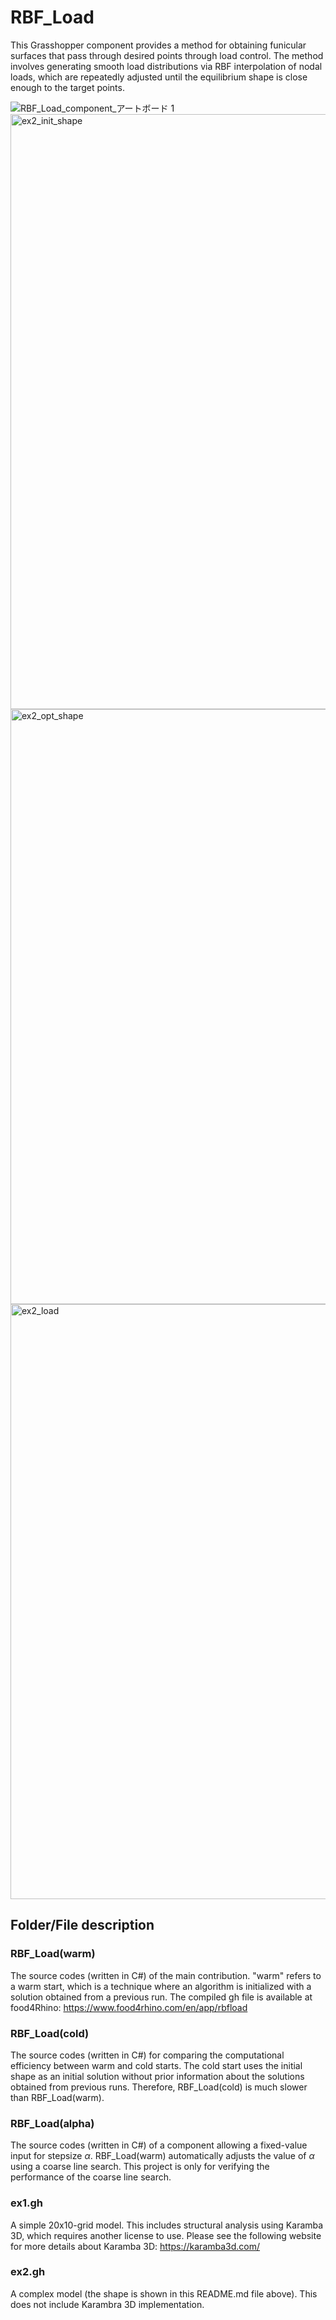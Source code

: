 # RBF_Load
This Grasshopper component provides a method for obtaining funicular surfaces that pass through desired points through load control. The method involves generating smooth load distributions via RBF interpolation of nodal loads, which are repeatedly adjusted until the equilibrium shape is close enough to the target points.

![RBF_Load_component_アートボード 1](https://github.com/kazukihayashi/RBF_Load/assets/25089369/555df582-4fa2-4810-8516-65690ab519cf)
<img width="952" alt="ex2_init_shape" src="https://github.com/kazukihayashi/RBF_Load/assets/25089369/b0cd27a0-526b-4963-8a12-c7c3920574df">
<img width="952" alt="ex2_opt_shape" src="https://github.com/kazukihayashi/RBF_Load/assets/25089369/138e9f08-9e01-42f6-b7d2-296b4ed6e2c8">
<img width="952" alt="ex2_load" src="https://github.com/kazukihayashi/RBF_Load/assets/25089369/aa12c98f-08be-420f-b717-7babd7c7fd1c">


## Folder/File description

### RBF_Load(warm)
The source codes (written in C#) of the main contribution. "warm" refers to a warm start, which is a technique where an algorithm is initialized with a solution obtained from a previous run.
The compiled gh file is available at food4Rhino: https://www.food4rhino.com/en/app/rbfload

### RBF_Load(cold)
The source codes (written in C#)  for comparing the computational efficiency between warm and cold starts. The cold start uses the initial shape as an initial solution without prior information about the solutions obtained from previous runs.
Therefore, RBF_Load(cold) is much slower than RBF_Load(warm).

### RBF_Load(alpha)
The source codes (written in C#)  of a component allowing a fixed-value input for stepsize $\alpha$. RBF_Load(warm) automatically adjusts the value of $\alpha$ using a coarse line search. This project is only for verifying the performance of the coarse line search.

### ex1.gh
A simple 20x10-grid model. This includes structural analysis using Karamba 3D, which requires another license to use.
Please see the following website for more details about Karamba 3D: https://karamba3d.com/

### ex2.gh
A complex model (the shape is shown in this README.md file above). This does not include Karambra 3D implementation.

